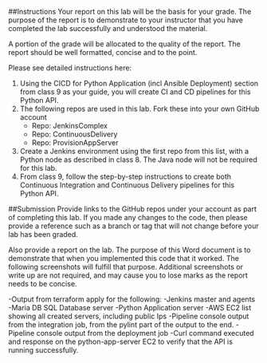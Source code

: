 ##Instructions
Your report on this lab will be the basis for your grade. The purpose of the report is to demonstrate to your instructor that you have completed the lab successfully and understood the material.

A portion of the grade will be allocated to the quality of the report. The report should be well formatted, concise and to the point.

Please see detailed instructions here:

1. Using the CICD for Python Application (incl Ansible Deployment) section from class 9 as your guide, you will create CI and CD pipelines for this Python API.
2. The following repos are used in this lab. Fork these into your own GitHub account
    - Repo: JenkinsComplex
    - Repo: ContinuousDelivery
    - Repo: ProvisionAppServer
3. Create a Jenkins environment using the first repo from this list, with a Python node as described in class 8.  The Java node will not be required for this lab. 
4. From class 9, follow the step-by-step instructions to create both Continuous Integration and Continuous Delivery pipelines for this Python API.  
 

##Submission
Provide links to the GitHub repos under your account as part of completing this lab. If you made any changes to the code, then please provide a reference such as a branch or tag that will not change before your lab has been graded.

Also provide a report on the lab. The purpose of this Word document is to demonstrate that when you implemented this code that it worked. The following screenshots will fulfill that purpose. Additional screenshots or write up are not required, and may cause you to lose marks as the report needs to be concise.

-Output from terraform apply for the following:
    -Jenkins master and agents
    -Maria DB SQL Database server
    -Python Application server
-AWS EC2 list showing all created servers, including public Ips
-Pipeline console output from the integration job, from the pylint part of the output to the end.
-Pipeline console output from the deployment job
-Curl command executed and response on the python-app-server EC2 to verify that the API is running successfully.